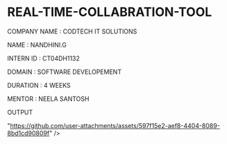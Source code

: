 # REAL-TIME-COLLABRATION-TOOL

COMPANY NAME : CODTECH IT SOLUTIONS

NAME : NANDHINI.G

INTERN ID : CT04DH1132

DOMAIN : SOFTWARE DEVELOPEMENT

DURATION : 4 WEEKS

MENTOR : NEELA SANTOSH

OUTPUT

"https://github.com/user-attachments/assets/597f15e2-aef8-4404-8089-8bd1cd90809f" />

